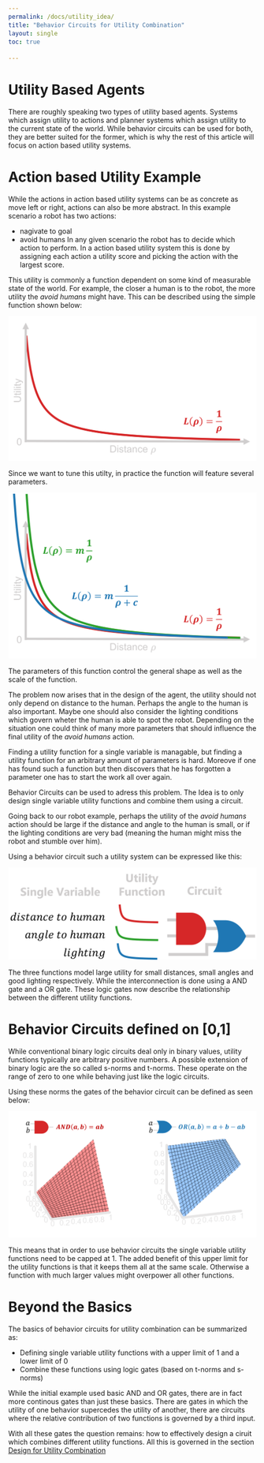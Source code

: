 ```yaml
---
permalink: /docs/utility_idea/
title: "Behavior Circuits for Utility Combination"
layout: single
toc: true

---
```


# Utility Based Agents

There are roughly speaking two types of utility based agents.
Systems which assign utility to actions and  planner systems which assign utility to the current state of the world.
While behavior circuits can be used for both, they are better suited for the former, which is why the rest of this article will focus on action based utility systems.

# Action based Utility Example

While the actions in  action based utility systems can be as concrete as move left or right, actions can also be more abstract.
In this example scenario a robot has two actions:
* nagivate to goal
* avoid humans
In any given scenario the robot has to decide which action to perform.
In a action based utility system this is done by assigning each action a utility score and picking the action with the largest score.

This utility is commonly a function dependent on some kind of measurable state of the world.
For example, the closer a human is to the robot, the more utility the *avoid humans* might have.
This can be described using the simple function shown below:

![simplest_utility_function](https://raw.githubusercontent.com/behavior-circuits/website/master/images/simplest_utility_function.png)

Since we want to tune this utilty, in practice the function will feature several parameters.

![param_utility_function](https://raw.githubusercontent.com/behavior-circuits/website/master/images/param_utility_function.png)

The parameters of this function control the general shape as well as the scale of the function.

The problem now arises that in the design of the agent, the utility should not only depend on distance to the human.
Perhaps the angle to the human is also important. Maybe one should also consider the lighting conditions which govern wheter the human is able to spot the robot.
Depending on the situation one could think of many more parameters that should influence the final utility of the *avoid humans* action.

Finding a utility function for a single variable is managable, but finding a utility function for an arbitrary amount of parameters is hard.
Moreove if one has found such a function but then discovers that he has forgotten a parameter one has to start the work all over again.


Behavior Circuits can be used to adress this problem.
The Idea is to only design single variable utility functions and combine them using a circuit.

Going back to our robot example, perhaps the utility of the *avoid humans* action should be large 
if the distance and angle to the human is small, or if the lighting conditions are very bad (meaning the human might miss the robot and stumble over him).


Using a behavior circuit such a utility system can be expressed like this:

![example_utility_circuit](https://raw.githubusercontent.com/behavior-circuits/website/master/images/example_utility_circuit.png)


The three functions model large utility for small distances, small angles and good lighting respectively.
While the interconnection is done using a AND gate and a OR gate.
These logic gates now describe the relationship between the different utility functions.

# Behavior Circuits defined on [0,1]
While conventional binary logic circuits deal only in binary values, utility functions typically are arbitrary positive numbers.
A possible extension of binary logic are the so called s-norms and t-norms.
These operate on the range of zero to one while behaving just like the logic circuits.

Using these norms the gates of the behavior circuit can be defined as seen below:


![s_t_norms](https://raw.githubusercontent.com/behavior-circuits/website/master/images/s_t_norms.png)


This means that in order to use behavior circuits the single variable utility functions need to be capped at 1.
The added benefit of this upper limit for the utility functions is that it keeps them all at the same scale.
Otherwise a function with much larger values might overpower all other functions.


# Beyond the Basics

The basics of behavior circuits for utility combination can be summarized as:
* Defining single variable utility functions with a upper limit of 1 and a lower limit of 0
* Combine these functions using logic gates (based on t-norms and s-norms) 


While the initial example used basic AND and OR gates, there are in fact more continous gates than just these basics.
There are gates in which the utility of one behavior supercedes the utility of another, there are circuits where the relative contribution of two functions is governed by a third input.

With all these gates the question remains: how to effectively design a ciruit which combines different utility functions.
All this is governed in the section [Design for Utility Combination](utility_design.md)




